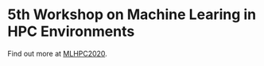 # 5th Workshop on Machine Learing in HPC Environments

Find out more at [MLHPC2020](http://ornlcda.github.io/MLHPC2020).
